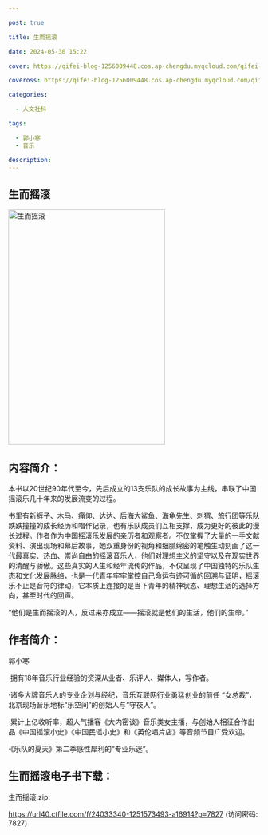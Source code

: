 ```yaml
---

post: true

title: 生而摇滚

date: 2024-05-30 15:22

cover: https://qifei-blog-1256009448.cos.ap-chengdu.myqcloud.com/qifei-blog/s33718344.jpg

coveross: https://qifei-blog-1256009448.cos.ap-chengdu.myqcloud.com/qifei-blog/s33718344.jpg

categories:

  - 人文社科

tags:

  - 郭小寒
  - 音乐

description:
---
```


## 生而摇滚

<img alt="生而摇滚" class="aligncenter loading" data-was-processed="true" decoding="async" fetchpriority="high" height="471" src="https://qifei-blog-1256009448.cos.ap-chengdu.myqcloud.com/qifei-blog/s33718344.jpg" style="cursor: zoom-in;" width="314"/>

## 内容简介：

本书以20世纪90年代至今，先后成立的13支乐队的成长故事为主线，串联了中国摇滚乐几十年来的发展流变的过程。

书里有新裤子、木马、痛仰、达达、后海大鲨鱼、海龟先生、刺猬、旅行团等乐队跌跌撞撞的成长经历和唱作记录，也有乐队成员们互相支撑，成为更好的彼此的漫长过程。作者作为中国摇滚乐发展的亲历者和观察者。不仅掌握了大量的一手文献资料、演出现场和幕后故事，她双重身份的视角和细腻绵密的笔触生动刻画了这一代最真实、热血、崇尚自由的摇滚音乐人，他们对理想主义的坚守以及在现实世界的清醒与骄傲。这些真实的人生和经年流传的作品，不仅呈现了中国独特的乐队生态和文化发展脉络，也是一代青年牢牢掌控自己命运有迹可循的回溯与证明，摇滚乐不止是音符的律动，它本质上连接的是当下青年的精神状态、理想生活的选择方向，甚至时代的回声。

“他们是生而摇滚的人，反过来亦成立——摇滚就是他们的生活，他们的生命。”

## 作者简介：

郭小寒

·拥有18年音乐行业经验的资深从业者、乐评人、媒体人，写作者。

·诸多大牌音乐人的专业企划与经纪，音乐互联网行业勇猛创业的前任 “女总裁”，北京现场音乐地标“乐空间”的创始人与“守夜人”。

·累计上亿收听率，超人气播客《大内密谈》音乐类女主播，与创始人相征合作出品《中国摇滚小史》《中国民谣小史》和《英伦唱片店》等音频节目广受欢迎。

·《乐队的夏天》第二季感性犀利的“专业乐迷”。

## 生而摇滚电子书下载：

生而摇滚.zip: 

https://url40.ctfile.com/f/24033340-1251573493-a16914?p=7827 (访问密码: 7827)

